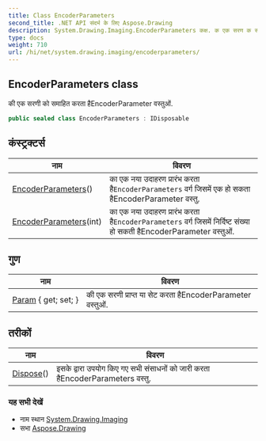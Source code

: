 ```yaml
---
title: Class EncoderParameters
second_title: .NET API संदर्भ के लिए Aspose.Drawing
description: System.Drawing.Imaging.EncoderParameters कक्ष. क एक सरण क समहत करत हैEncoderParameter वस्तुओं.
type: docs
weight: 710
url: /hi/net/system.drawing.imaging/encoderparameters/
---
```

## EncoderParameters class

की एक सरणी को समाहित करता हैEncoderParameter वस्तुओं.

```csharp
public sealed class EncoderParameters : IDisposable
```

## कंस्ट्रक्टर्स

| नाम | विवरण |
| --- | --- |
| [EncoderParameters](encoderparameters/#constructor)() | का एक नया उदाहरण प्रारंभ करता है`EncoderParameters` वर्ग जिसमें एक हो सकता हैEncoderParameter वस्तु. |
| [EncoderParameters](encoderparameters/#constructor_1)(int) | का एक नया उदाहरण प्रारंभ करता है`EncoderParameters` वर्ग जिसमें निर्दिष्ट संख्या हो सकती हैEncoderParameter वस्तुओं. |

## गुण

| नाम | विवरण |
| --- | --- |
| [Param](../../system.drawing.imaging/encoderparameters/param/) { get; set; } | की एक सरणी प्राप्त या सेट करता हैEncoderParameter वस्तुओं. |

## तरीकों

| नाम | विवरण |
| --- | --- |
| [Dispose](../../system.drawing.imaging/encoderparameters/dispose/)() | इसके द्वारा उपयोग किए गए सभी संसाधनों को जारी करता हैEncoderParameters वस्तु. |

### यह सभी देखें

* नाम स्थान [System.Drawing.Imaging](../../system.drawing.imaging/)
* सभा [Aspose.Drawing](../../)


